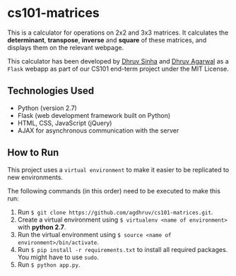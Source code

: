 # cs101-matrices

This is a calculator for operations on 2x2 and 3x3 matrices. It calculates the **determinant**, **transpose**, **inverse** and **square** of these matrices, and displays them on the relevant webpage.

This calculator has been developed by [Dhruv Sinha](https://github.com/dhruvsinha) and [Dhruv Agarwal](https://github.com/agdhruv) as a `Flask` webapp as part of our CS101 end-term project under the MIT License.


## Technologies Used

* Python (version 2.7)
* Flask (web development framework built on Python)
* HTML, CSS, JavaScript (jQuery)
* AJAX for asynchronous communication with the server


## How to Run

This project uses a `virtual environment` to make it easier to be replicated to new environments.

The following commands (in this order) need to be executed to make this run:

1. Run `$ git clone https://github.com/agdhruv/cs101-matrices.git`.
2. Create a virtual environment using `$ virtualenv <name of environment>` with **python 2.7**.
3. Run the virtual environment using `$ source <name of environment>/bin/activate`.
4. Run `$ pip install -r requirements.txt` to install all required packages. You might have to use `sudo`.
5. Run `$ python app.py`.